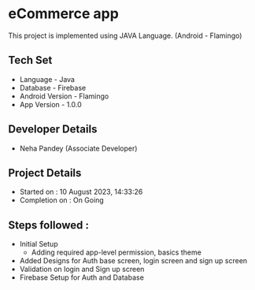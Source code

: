 # eCommerce app 
This project is implemented using JAVA Language. (Android - Flamingo)

## Tech Set
- Language - Java
- Database - Firebase
- Android Version - Flamingo
- App Version - 1.0.0

## Developer Details
- Neha Pandey (Associate Developer)

## Project Details
- Started on : 10 ‎August ‎2023, ‏‎14:33:26
- Completion on : On Going

## Steps followed :
- Initial Setup
    - Adding required app-level permission, basics theme
- Added Designs for Auth base screen, login screen and sign up screen
- Validation on login and Sign up screen
- Firebase Setup for Auth and Database
